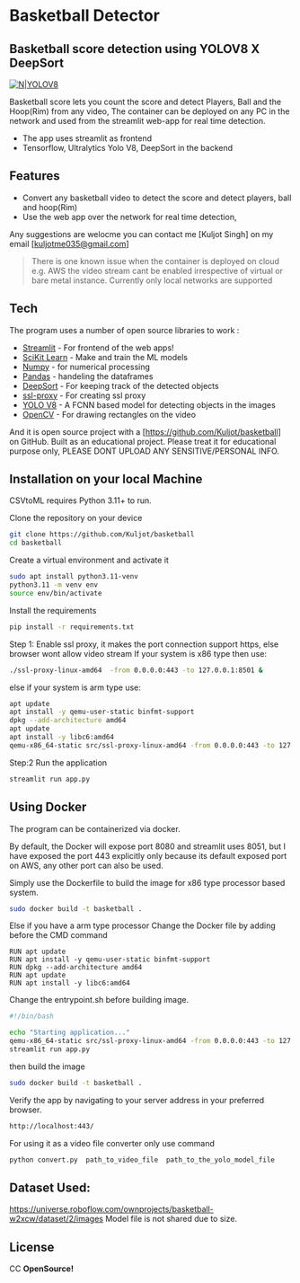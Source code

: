# Basketball Detector
## Basketball score detection using YOLOV8 X DeepSort

[![N|YOLOV8](https://assets-global.website-files.com/6479eab6eb2ed5e597810e9e/65342ba375a1412e2f259dcc_LinkedIn_Product_Page_YOLOv8-p-800.png)](https://assets-global.website-files.com/6479eab6eb2ed5e597810e9e/65342ba375a1412e2f259dcc_LinkedIn_Product_Page_YOLOv8-p-800.png)

Basketball score lets you count the score and detect Players, Ball and the Hoop(Rim) from any video,
The container can be deployed on any PC in the network and used from the streamlit web-app for real time detection.

- The app uses streamlit as frontend
- Tensorflow, Ultralytics Yolo V8, DeepSort in the backend

## Features

- Convert any basketball video to detect the score and detect players, ball and hoop(Rim)
- Use the web app over the network for real time detection, 

Any suggestions are welocme you can contact me 
 [Kuljot Singh] on my email [kuljotme035@gmail.com]

> There is one known issue when the
> container is deployed on cloud e.g. AWS the
> video stream cant be enabled irrespective of 
> virtual or bare metal instance. 
> Currently only local networks are supported


## Tech

The program uses a number of open source libraries to work :

- [Streamlit](https://www.google.com/url?sa=t&rct=j&q=&esrc=s&source=web&cd=&cad=rja&uact=8&ved=2ahUKEwiKzMaevJuDAxXITWwGHQCFArsQFnoECAYQAQ&url=https%3A%2F%2Fstreamlit.io%2F&usg=AOvVaw0COPYHEMKG9SPXbyFDXyMf&opi=89978449) -  For frontend of the web apps!
- [SciKit Learn](https://www.google.com/url?sa=t&rct=j&q=&esrc=s&source=web&cd=&cad=rja&uact=8&ved=2ahUKEwjY5N2RvJuDAxWybmwGHa7uAksQFnoECAcQAQ&url=https%3A%2F%2Fscikit-learn.org%2F&usg=AOvVaw3pidYsGhglQXGDh_4GMetL&opi=89978449) - Make and train the ML models
- [Numpy](https://www.google.com/url?sa=t&rct=j&q=&esrc=s&source=web&cd=&cad=rja&uact=8&ved=2ahUKEwjw6p75u5uDAxXRTWwGHch4AbQQFnoECAoQAQ&url=https%3A%2F%2Fnumpy.org%2F&usg=AOvVaw3L2i9HVc9ZeynETpNrPxO-&opi=89978449) - for numerical processing
- [Pandas](https://www.google.com/url?sa=t&rct=j&q=&esrc=s&source=web&cd=&cad=rja&uact=8&ved=2ahUKEwiVzuHpu5uDAxU5TWwGHRszBdkQFnoECAUQAQ&url=https%3A%2F%2Fpandas.pydata.org%2F&usg=AOvVaw3cD5ulu4AnZcNusojIyttY&opi=89978449) - handeling the dataframes
- [DeepSort](https://github.com/nwojke/deep_sort) - For keeping track of the detected objects
- [ssl-proxy](https://github.com/suyashkumar/ssl-proxy) - For creating ssl proxy
- [YOLO V8](https://github.com/ultralytics/ultralytics) - A FCNN based model for detecting objects in the images
- [OpenCV](https://opencv.org/) - For drawing rectangles on the video


And it is open source project with a [https://github.com/Kuljot/basketball] on GitHub. Built as an educational project. Please treat it for educational purpose only, PLEASE DONT UPLOAD ANY SENSITIVE/PERSONAL INFO.

## Installation on your local Machine

CSVtoML requires Python 3.11+ to run.

Clone the repository on your device
```sh
git clone https://github.com/Kuljot/basketball
cd basketball
```
Create a virtual environment and activate it
```sh
sudo apt install python3.11-venv
python3.11 -m venv env
source env/bin/activate
```

Install the requirements
```sh
pip install -r requirements.txt
```
Step 1:
Enable ssl proxy, it makes the port connection support https, else browser wont allow video stream 
If your system is x86 type then use:
```sh
./ssl-proxy-linux-amd64  -from 0.0.0.0:443 -to 127.0.0.1:8501 &
```
else if your system is arm type use:
```sh
apt update
apt install -y qemu-user-static binfmt-support 
dpkg --add-architecture amd64 
apt update 
apt install -y libc6:amd64 
qemu-x86_64-static src/ssl-proxy-linux-amd64 -from 0.0.0.0:443 -to 127.0.0.1:8501 &
```

Step:2 
Run the application
```sh
streamlit run app.py
```

## Using Docker

The program can be containerized via docker.

By default, the Docker will expose port 8080 and streamlit uses 8051, 
but I have exposed the port 443 explicitly only because its default 
exposed port on AWS, any other port can also be used. 

Simply use the Dockerfile to build the image for x86 type processor based system.

```sh
sudo docker build -t basketball .
```
Else if you have a arm type processor
Change the Docker file by adding before the CMD command 

```
RUN apt update
RUN apt install -y qemu-user-static binfmt-support 
RUN dpkg --add-architecture amd64 
RUN apt update 
RUN apt install -y libc6:amd64 
```

Change the entrypoint.sh before building image.

```sh
#!/bin/bash

echo "Starting application..."
qemu-x86_64-static src/ssl-proxy-linux-amd64 -from 0.0.0.0:443 -to 127.0.0.1:8501 &
streamlit run app.py
```

then build the image
```sh
sudo docker build -t basketball .
```

Verify the app by navigating to your server address in
your preferred browser.

```sh
http://localhost:443/
```

For using it as a video file converter only use command
```sh
python convert.py  path_to_video_file  path_to_the_yolo_model_file
```

## Dataset Used:
https://universe.roboflow.com/ownprojects/basketball-w2xcw/dataset/2/images
Model file is not shared due to size.
## License
CC
**OpenSource!**

